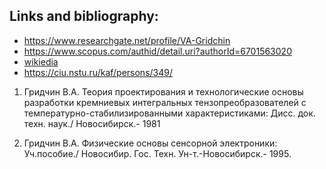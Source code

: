## Links and bibliography:

* https://www.researchgate.net/profile/VA-Gridchin
* https://www.scopus.com/authid/detail.uri?authorId=6701563020
* [wikiedia](https://ru.wikipedia.org/wiki/%D0%93%D1%80%D0%B8%D0%B4%D1%87%D0%B8%D0%BD,_%D0%92%D0%B8%D0%BA%D1%82%D0%BE%D1%80_%D0%90%D0%BB%D0%B5%D0%BA%D1%81%D0%B5%D0%B5%D0%B2%D0%B8%D1%87)
* https://ciu.nstu.ru/kaf/persons/349/


1. Гридчин B.A. Теория проектирования и технологические основы разработки кремниевых интегральных тензопреобразователей с температурно-стабилизированными характеристиками: 
  Дисс. док. техн. наук./ Новосибирск.- 1981 
  
2. Гридчин В.А. Физические основы сенсорной электроники: Уч.пособие./ Новосибир. Гос. Техн. Ун-т.-Новосибирск.- 1995. 
